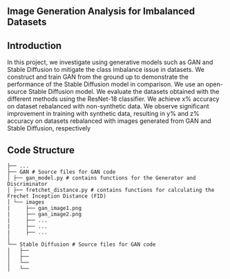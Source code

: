 ## Image Generation Analysis for Imbalanced Datasets

## Introduction

In this project, we investigate using generative models such as GAN and Stable Diffusion to mitigate the class imbalance issue in datasets. We construct and train GAN from the ground up to demonstrate the performance of the Stable Diffusion model in comparison. We use an open-source Stable Diffusion model. We evaluate the  datasets obtained with the different methods using the ResNet-18 classifier. We achieve x\% accuracy on dataset rebalanced with non-synthetic data. We observe significant improvement in training with synthetic data, resulting in y\% and z\% accuracy on datasets rebalanced with images generated from GAN and Stable Diffusion, respectively

## Code Structure

```
├── ...
├── GAN # Source files for GAN code
│ ├── gan_model.py # contains functions for the Generator and Discriminator
│ ├── fretchet_distance.py # contains functions for calculating the Frechet Inception Distance (FID)
│ └── images
|     ├── gan_image1.png
|     ├── gan_image2.png
|     ├── ...
|     ├── ...
|     ├── ...
│
└── Stable Diffusion # Source files for GAN code
│   ├── 
│   ├── 
│   └── 
│   └── 
```
